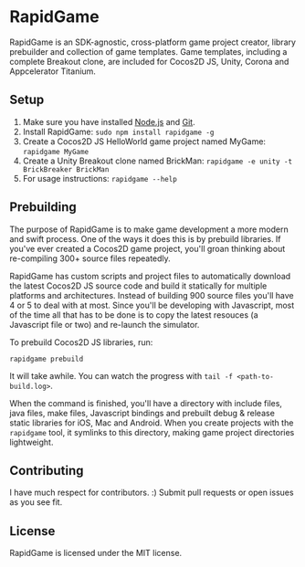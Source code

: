 
RapidGame
=========

RapidGame is an SDK-agnostic, cross-platform game project creator, library prebuilder and collection of game templates.
Game templates, including a complete Breakout clone, are included for Cocos2D JS, Unity, Corona and Appcelerator Titanium.


Setup
-----

 1. Make sure you have installed [Node.js](http://nodejs.org/download/) and [Git](http://git-scm.com/downloads).
 2. Install RapidGame: `sudo npm install rapidgame -g`
 3. Create a Cocos2D JS HelloWorld game project named MyGame: `rapidgame MyGame`
 4. Create a Unity Breakout clone named BrickMan: `rapidgame -e unity -t BrickBreaker BrickMan`
 5. For usage instructions: `rapidgame --help`


Prebuilding
-----------

The purpose of RapidGame is to make game development a more modern and swift process.
One of the ways it does this is by prebuild libraries.
If you've ever created a Cocos2D game project, you'll groan thinking about re-compiling 300+ source files repeatedly.

RapidGame has custom scripts and project files to automatically download the latest Cocos2D JS source code and build it statically for multiple platforms and architectures.
Instead of building 900 source files you'll have 4 or 5 to deal with at most.
Since you'll be developing with Javascript, most of the time all that has to be done is to copy the latest resouces (a Javascript file or two) and re-launch the simulator.

To prebuild Cocos2D JS libraries, run:

`rapidgame prebuild`

It will take awhile.
You can watch the progress with `tail -f <path-to-build.log>`.

When the command is finished, you'll have a directory with include files, java files, make files, Javascript bindings and prebuilt debug & release static libraries for iOS, Mac and Android.
When you create projects with the `rapidgame` tool, it symlinks to this directory, making game project directories lightweight.


Contributing
------------

I have much respect for contributors. :) Submit pull requests or open issues as you see fit.


License
-------

RapidGame is licensed under the MIT license.

